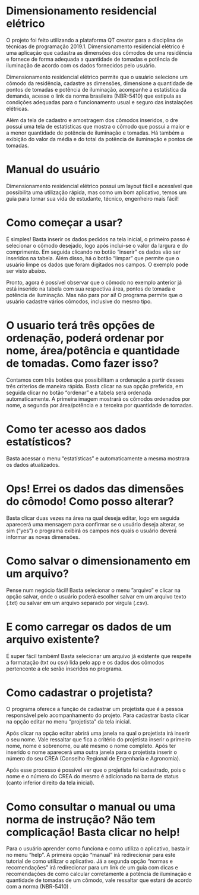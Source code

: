 # Dimensionamento residencial elétrico

O projeto foi feito utilizando a plataforma QT creator para a disciplina de técnicas de programação 2019.1.  Dimensionamento residencial elétrico é uma aplicação que cadastra as dimensões dos cômodos de uma residência e fornece de forma adequada a quantidade de tomadas e potência de iluminação de acordo com os dados fornecidos pelo usuário.

Dimensionamento residencial elétrico permite que o usuário selecione um cômodo da residência, cadastre as dimensões, dimensione a quantidade de pontos de tomadas e potência de iluminação, acompanhe a estatística da demanda, acesse o link da norma brasileira (NBR-5410)  que estipula as condições adequadas para o funcionamento usual e seguro das instalações elétricas.


 




Além da tela de cadastro e amostragem dos cômodos inseridos, o dre possui uma tela de estatísticas que mostra o cômodo que possui a maior e a menor quantidade de potência de iluminação e tomadas. Há também a exibição do valor da média e do total da potência de iluminação e pontos de tomadas.
 

# Manual do usuário 
Dimensionamento residencial elétrico possui um layout fácil e acessível que possibilita uma utilização rápida, mas como um bom aplicativo, temos um guia para tornar sua vida de estudante, técnico, engenheiro mais fácil!



# Como começar a usar?
É simples! Basta inserir os dados pedidos na tela inicial, o primeiro passo é selecionar o cômodo desejado, logo após inclui-se o valor da largura e do comprimento. Em seguida clicando no botão “inserir” os dados vão ser inseridos na tabela. Além disso, há o botão “limpar” que permite que o usuário limpe os dados que foram digitados nos campos. O exemplo pode ser visto abaixo. 

 
 

Pronto, agora é possível observar que o cômodo no exemplo anterior já está inserido na tabela com sua respectiva área, pontos de tomada e potência de iluminação.  Mas não para por ai! O programa permite que o usuário cadastre vários cômodos, inclusive do mesmo tipo. 
  
# O usuario terá três opções de ordenação, poderá ordenar por nome, área/potência e quantidade de tomadas. Como fazer isso?
Contamos com três botões que possibilitam a ordenação a partir desses três criterios de maneira rápida. Basta clicar na sua opção preferida, em seguida clicar no botão “ordenar” e a tabela será ordenada automaticamente. A primeira imagem mostrará os cômodos ordenados por nome, a segunda por área/potência e a terceira por quantidade de tomadas.
 
 
 

# Como ter acesso aos dados estatísticos?
Basta acessar o menu “estatísticas” e automaticamente a mesma mostrara os dados atualizados.
 










# Ops! Errei os dados das dimensões do cômodo! Como posso alterar? 
Basta clicar duas vezes na área na qual deseja editar, logo em seguida aparecerá uma mensagem para confirmar se o usuário deseja alterar, se sim (“yes”) o programa exibirá os campos nos quais o usuário deverá informar as novas dimensões.

 
 
 

# Como salvar o dimensionamento em um arquivo?
Pense num negócio fácil! Basta selecionar o menu ”arquivo” e clicar na opção salvar, onde o usuário poderá escolher salvar em um arquivo texto (.txt) ou salvar em um arquivo separado por virgula (.csv).

 








# E como carregar os dados de um arquivo existente?
É super fácil também! Basta selecionar um arquivo já existente que respeite a formatação (txt ou csv) lida pelo app e os dados dos cômodos pertencente a ele serão inseridos no programa. 
 








 # Como cadastrar o projetista?
O programa oferece a função de cadastrar um projetista que é a pessoa responsável pelo acompanhamento do projeto. Para cadastrar basta clicar na opção editar no menu “projetista” da tela inicial.

 







Após clicar na opção editar abrirá uma janela na qual o projetista irá inserir o seu nome. Vale ressaltar que fica a critério do projetista inserir o primeiro nome, nome e sobrenome, ou até mesmo o nome completo. Após ter inserido o nome aparecerá uma outra janela para o projetista inserir o número do seu CREA (Conselho Regional de Engenharia e Agronomia).
 






 











Após esse processo é possível ver que o projetista foi cadastrado, pois o nome e o número do CREA do mesmo é adicionado na barra de status (canto inferior direito da tela inicial).

 







# Como consultar o manual ou uma norma de instrução? Não tem complicação! Basta clicar no help!

Para o usuário aprender como funciona e como utiliza o aplicativo, basta ir no menu “help”. A primeira opção “manual” irá redirecionar para este tutorial de como utilizar o aplicativo. Já a segunda opção “normas e recomendações” irá redirecionar para um link de um guia com dicas e recomendações de como calcular corretamente a potência de iluminação e quantidade de tomadas de um cômodo, vale ressaltar que estará de acordo com a norma (NBR-5410) . 
 

 



